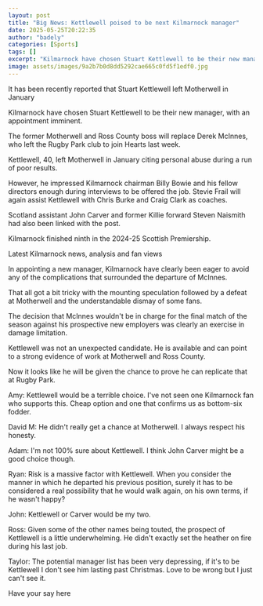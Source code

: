 ```yaml
---
layout: post
title: "Big News: Kettlewell poised to be next Kilmarnock manager"
date: 2025-05-25T20:22:35
author: "badely"
categories: [Sports]
tags: []
excerpt: "Kilmarnock have chosen Stuart Kettlewell to be their new manager, with an appointment imminent."
image: assets/images/9a2b7b0d8dd5292cae665c0fd5f1edf0.jpg
---
```


It has been recently reported that Stuart Kettlewell left Motherwell in January

Kilmarnock have chosen Stuart Kettlewell to be their new manager, with an appointment imminent.

The former Motherwell and Ross County boss will replace Derek McInnes, who left the Rugby Park club to join Hearts last week.

Kettlewell, 40, left Motherwell in January citing personal abuse during a run of poor results.  

However, he impressed Kilmarnock chairman Billy Bowie and his fellow directors enough during interviews to be offered the job. Stevie Frail will again assist Kettlewell with Chris Burke and Craig Clark as coaches.

Scotland assistant John Carver and former Killie forward Steven Naismith had also been linked with the post.

Kilmarnock finished ninth in the 2024-25 Scottish Premiership.

Latest Kilmarnock news, analysis and fan views

In appointing a new manager, Kilmarnock have clearly been eager to avoid any of the complications that surrounded the departure of McInnes.

That all got a bit tricky with the mounting speculation followed by a defeat at Motherwell and the understandable dismay of some fans. 

The decision that McInnes wouldn't be in charge for the final match of the season against his prospective new employers was clearly an exercise in damage limitation.

Kettlewell was not an unexpected candidate. He is available and can point to a strong evidence of work at Motherwell and Ross County.

Now it looks like he will be given the chance to prove he can replicate that at Rugby Park.

Amy: Kettlewell would be a terrible choice. I've not seen one Kilmarnock fan who supports this. Cheap option and one that confirms us as bottom-six fodder.

David M: He didn't really get a chance at Motherwell. I always respect his honesty.

Adam: I'm not 100% sure about Kettlewell. I think John Carver might be a good choice though.

Ryan: Risk is a massive factor with Kettlewell. When you consider the manner in which he departed his previous position, surely it has to be considered a real possibility that he would walk again, on his own terms, if he wasn't happy?

John: Kettlewell or Carver would be my two.

Ross: Given some of the other names being touted, the prospect of Kettlewell is a little underwhelming. He didn't exactly set the heather on fire during his last job.

Taylor: The potential manager list has been very depressing, if it's to be Kettlewell I don't see him lasting past Christmas. Love to be wrong but I just can't see it.

Have your say here

